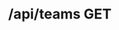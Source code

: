 #  /api/teams GET

<api-endpoint openapi-path="../../specifications/swagger.json" method="GET" endpoint="/api/teams"/>